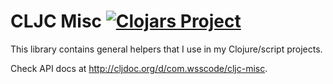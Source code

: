 # CLJC Misc [![Clojars Project](https://img.shields.io/clojars/v/com.wsscode/cljc-misc.svg)](https://clojars.org/com.wsscode/cljc-misc)

This library contains general helpers that I use in my Clojure/script projects.

Check API docs at http://cljdoc.org/d/com.wsscode/cljc-misc.
